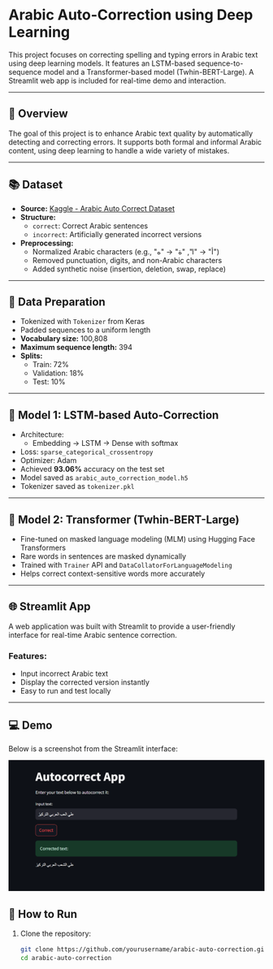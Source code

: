 # Arabic Auto-Correction using Deep Learning

This project focuses on correcting spelling and typing errors in Arabic text using deep learning models. It features an LSTM-based sequence-to-sequence model and a Transformer-based model (Twhin-BERT-Large). A Streamlit web app is included for real-time demo and interaction.

---

## 📌 Overview

The goal of this project is to enhance Arabic text quality by automatically detecting and correcting errors. It supports both formal and informal Arabic content, using deep learning to handle a wide variety of mistakes.

---

## 📚 Dataset

- **Source:** [Kaggle - Arabic Auto Correct Dataset](https://www.kaggle.com/datasets/muheshaam/arabic)
- **Structure:**  
  - `correct`: Correct Arabic sentences  
  - `incorrect`: Artificially generated incorrect versions
- **Preprocessing:**
  - Normalized Arabic characters (e.g., "أ" → "ا", "ة" → "ه")
  - Removed punctuation, digits, and non-Arabic characters
  - Added synthetic noise (insertion, deletion, swap, replace)

---

## 🧪 Data Preparation

- Tokenized with `Tokenizer` from Keras
- Padded sequences to a uniform length
- **Vocabulary size:** 100,808  
- **Maximum sequence length:** 394  
- **Splits:**
  - Train: 72%  
  - Validation: 18%  
  - Test: 10%

---

## 🧠 Model 1: LSTM-based Auto-Correction

- Architecture:
  - Embedding → LSTM → Dense with softmax
- Loss: `sparse_categorical_crossentropy`
- Optimizer: Adam
- Achieved **93.06%** accuracy on the test set
- Model saved as `arabic_auto_correction_model.h5`
- Tokenizer saved as `tokenizer.pkl`

---

## 🤖 Model 2: Transformer (Twhin-BERT-Large)

- Fine-tuned on masked language modeling (MLM) using Hugging Face Transformers
- Rare words in sentences are masked dynamically
- Trained with `Trainer` API and `DataCollatorForLanguageModeling`
- Helps correct context-sensitive words more accurately

---

## 🌐 Streamlit App

A web application was built with Streamlit to provide a user-friendly interface for real-time Arabic sentence correction.

### Features:
- Input incorrect Arabic text
- Display the corrected version instantly
- Easy to run and test locally

---

## 💻 Demo

Below is a screenshot from the Streamlit interface:

![Streamlit Demo](streamlit_demo.png)


## 🚀 How to Run

1. Clone the repository:
   ```bash
   git clone https://github.com/yourusername/arabic-auto-correction.git
   cd arabic-auto-correction

